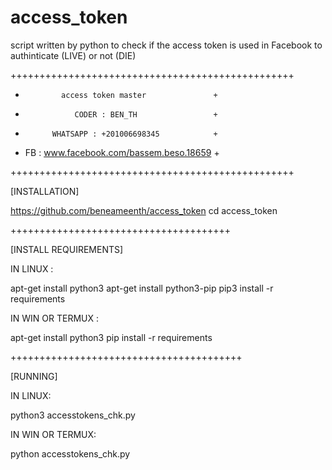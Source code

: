 # access_token
script written by python to check if the access token is used in Facebook to authinticate (LIVE) or not (DIE)

+++++++++++++++++++++++++++++++++++++++++++++++++
+             access token master               +
+                CODER : BEN_TH                 +
+           WHATSAPP : +201006698345            +
+    FB : www.facebook.com/bassem.beso.18659    +



+++++++++++++++++++++++++++++++++++++++++++++++++


[INSTALLATION]


https://github.com/beneameenth/access_token
cd access_token



++++++++++++++++++++++++++++++++++++++


[INSTALL REQUIREMENTS]

IN LINUX :

apt-get install python3
apt-get install python3-pip
pip3 install -r requirements

IN WIN OR TERMUX :

apt-get install python3
pip install -r requirements


++++++++++++++++++++++++++++++++++++++++


[RUNNING]

IN LINUX:

python3 accesstokens_chk.py

IN WIN OR TERMUX:

python accesstokens_chk.py
